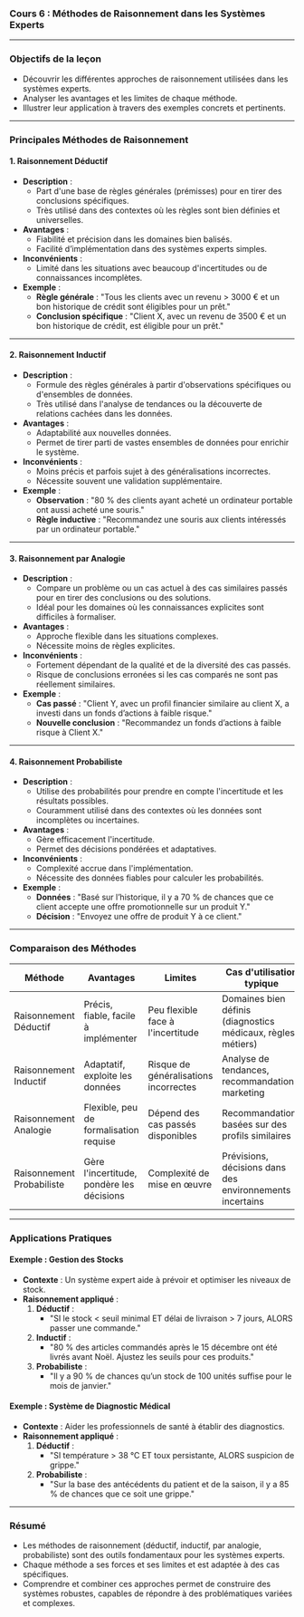 ### Cours 6 : Méthodes de Raisonnement dans les Systèmes Experts

---

### **Objectifs de la leçon**
- Découvrir les différentes approches de raisonnement utilisées dans les systèmes experts.
- Analyser les avantages et les limites de chaque méthode.
- Illustrer leur application à travers des exemples concrets et pertinents.

---

### **Principales Méthodes de Raisonnement**

#### **1. Raisonnement Déductif**
- **Description** :
  - Part d'une base de règles générales (prémisses) pour en tirer des conclusions spécifiques.
  - Très utilisé dans des contextes où les règles sont bien définies et universelles.
- **Avantages** :
  - Fiabilité et précision dans les domaines bien balisés.
  - Facilité d’implémentation dans des systèmes experts simples.
- **Inconvénients** :
  - Limité dans les situations avec beaucoup d'incertitudes ou de connaissances incomplètes.
- **Exemple** :
  - **Règle générale** : "Tous les clients avec un revenu > 3000 € et un bon historique de crédit sont éligibles pour un prêt."
  - **Conclusion spécifique** : "Client X, avec un revenu de 3500 € et un bon historique de crédit, est éligible pour un prêt."

---

#### **2. Raisonnement Inductif**
- **Description** :
  - Formule des règles générales à partir d'observations spécifiques ou d'ensembles de données.
  - Très utilisé dans l'analyse de tendances ou la découverte de relations cachées dans les données.
- **Avantages** :
  - Adaptabilité aux nouvelles données.
  - Permet de tirer parti de vastes ensembles de données pour enrichir le système.
- **Inconvénients** :
  - Moins précis et parfois sujet à des généralisations incorrectes.
  - Nécessite souvent une validation supplémentaire.
- **Exemple** :
  - **Observation** : "80 % des clients ayant acheté un ordinateur portable ont aussi acheté une souris."
  - **Règle inductive** : "Recommandez une souris aux clients intéressés par un ordinateur portable."

---

#### **3. Raisonnement par Analogie**
- **Description** :
  - Compare un problème ou un cas actuel à des cas similaires passés pour en tirer des conclusions ou des solutions.
  - Idéal pour les domaines où les connaissances explicites sont difficiles à formaliser.
- **Avantages** :
  - Approche flexible dans les situations complexes.
  - Nécessite moins de règles explicites.
- **Inconvénients** :
  - Fortement dépendant de la qualité et de la diversité des cas passés.
  - Risque de conclusions erronées si les cas comparés ne sont pas réellement similaires.
- **Exemple** :
  - **Cas passé** : "Client Y, avec un profil financier similaire au client X, a investi dans un fonds d’actions à faible risque."
  - **Nouvelle conclusion** : "Recommandez un fonds d’actions à faible risque à Client X."

---

#### **4. Raisonnement Probabiliste**
- **Description** :
  - Utilise des probabilités pour prendre en compte l'incertitude et les résultats possibles.
  - Couramment utilisé dans des contextes où les données sont incomplètes ou incertaines.
- **Avantages** :
  - Gère efficacement l'incertitude.
  - Permet des décisions pondérées et adaptatives.
- **Inconvénients** :
  - Complexité accrue dans l'implémentation.
  - Nécessite des données fiables pour calculer les probabilités.
- **Exemple** :
  - **Données** : "Basé sur l’historique, il y a 70 % de chances que ce client accepte une offre promotionnelle sur un produit Y."
  - **Décision** : "Envoyez une offre de produit Y à ce client."

---

### **Comparaison des Méthodes**

| Méthode               | Avantages                              | Limites                                  | Cas d'utilisation typique                  |
|-----------------------|---------------------------------------|-----------------------------------------|-------------------------------------------|
| Raisonnement Déductif | Précis, fiable, facile à implémenter  | Peu flexible face à l'incertitude       | Domaines bien définis (diagnostics médicaux, règles métiers) |
| Raisonnement Inductif | Adaptatif, exploite les données       | Risque de généralisations incorrectes   | Analyse de tendances, recommandations marketing |
| Raisonnement Analogie | Flexible, peu de formalisation requise | Dépend des cas passés disponibles       | Recommandations basées sur des profils similaires |
| Raisonnement Probabiliste | Gère l'incertitude, pondère les décisions | Complexité de mise en œuvre             | Prévisions, décisions dans des environnements incertains |

---

### **Applications Pratiques**

#### Exemple : Gestion des Stocks
- **Contexte** : Un système expert aide à prévoir et optimiser les niveaux de stock.
- **Raisonnement appliqué** :
  1. **Déductif** :
     - "SI le stock < seuil minimal ET délai de livraison > 7 jours, ALORS passer une commande."
  2. **Inductif** :
     - "80 % des articles commandés après le 15 décembre ont été livrés avant Noël. Ajustez les seuils pour ces produits."
  3. **Probabiliste** :
     - "Il y a 90 % de chances qu’un stock de 100 unités suffise pour le mois de janvier."

#### Exemple : Système de Diagnostic Médical
- **Contexte** : Aider les professionnels de santé à établir des diagnostics.
- **Raisonnement appliqué** :
  1. **Déductif** : 
     - "SI température > 38 °C ET toux persistante, ALORS suspicion de grippe."
  2. **Probabiliste** :
     - "Sur la base des antécédents du patient et de la saison, il y a 85 % de chances que ce soit une grippe."

---

### **Résumé**
- Les méthodes de raisonnement (déductif, inductif, par analogie, probabiliste) sont des outils fondamentaux pour les systèmes experts.
- Chaque méthode a ses forces et ses limites et est adaptée à des cas spécifiques.
- Comprendre et combiner ces approches permet de construire des systèmes robustes, capables de répondre à des problématiques variées et complexes.
